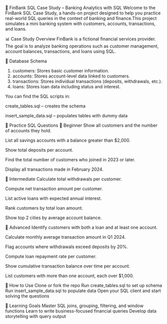 💼 FinBank SQL Case Study – Banking Analytics with SQL
Welcome to the FinBank SQL Case Study, a hands-on project designed to help you practice real-world SQL queries in the context of banking and finance.This project simulates a mini banking system with customers, accounts, transactions, and loans.

📊 Case Study Overview
FinBank is a fictional financial services provider. The goal is to analyze banking operations such as customer management, account balances, transactions, and loans using SQL.

🧱 Database Schema
1. customers: Stores basic customer information.
2. accounts: Stores account-level data linked to customers.
3. transactions: Stores individual transactions (deposits, withdrawals, etc.).
4. loans: Stores loan data including status and interest.

You can find the SQL scripts in:

create_tables.sql – creates the schema

insert_sample_data.sql – populates tables with dummy data

🧠 Practice SQL Questions
🔹 Beginner
Show all customers and the number of accounts they hold.

List all savings accounts with a balance greater than $2,000.

Show total deposits per account.

Find the total number of customers who joined in 2023 or later.

Display all transactions made in February 2024.

🔹 Intermediate
Calculate total withdrawals per customer.

Compute net transaction amount per customer.

List active loans with expected annual interest.

Rank customers by total loan amount.

Show top 2 cities by average account balance.

🔹 Advanced
Identify customers with both a loan and at least one account.

Calculate monthly average transaction amount in Q1 2024.

Flag accounts where withdrawals exceed deposits by 20%.

Compute loan repayment rate per customer.

Show cumulative transaction balance over time per account.

List customers with more than one account, each over $1,000.

🚀 How to Use
Clone or fork the repo
Run create_tables.sql to set up schema
Run insert_sample_data.sql to populate data
Open your SQL client and start solving the questions

🎯 Learning Goals
Master SQL joins, grouping, filtering, and window functions
Learn to write business-focused financial queries
Develop data storytelling with query output
